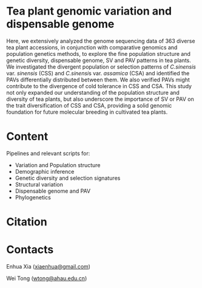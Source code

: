 # Tea plant genomic variation and dispensable genome
Here, we extensively analyzed the genome sequencing data of 363 diverse tea plant accessions, in conjunction with comparative genomics and population genetics methods, to explore the fine population structure and genetic diversity, dispensable genome, SV and PAV patterns in tea plants. We investigated the divergent population or selection patterns of *C.sinensis* var. *sinensis* (CSS) and *C.sinensi*s var. *assamica* (CSA) and identified the PAVs differentially distributed between them. We also verified PAVs might contribute to the divergence of cold tolerance in CSS and CSA. This study not only expanded our understanding of the population structure and diversity of tea plants, but also underscore the importance of SV or PAV on the trait diversification of CSS and CSA, providing a solid genomic foundation for future molecular breeding in cultivated tea plants.

# Content
Pipelines and relevant scripts for:
- Variation and Population structure
- Demographic inference
- Genetic diversity and selection signatures
- Structural variation
- Dispensable genome and PAV
- Phylogenetics

# Citation

# Contacts
Enhua Xia (xiaenhua@gmail.com)

Wei Tong  (wtong@ahau.edu.cn)

